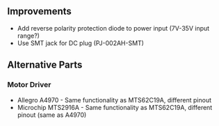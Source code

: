 
## Improvements
- Add reverse polarity protection diode to power input (7V-35V input range?)
- Use SMT jack for DC plug (PJ-002AH-SMT)

## Alternative Parts

### Motor Driver
- Allegro A4970 - Same functionality as MTS62C19A, different pinout
- Microchip MTS2916A - Same functionality as MTS62C19A, different pinout (same as A4970)


